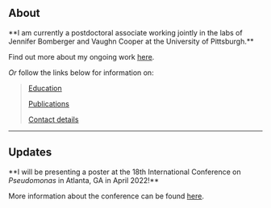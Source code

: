<h2>About</h2>
**I am currently a postdoctoral associate working jointly in the labs of Jennifer Bomberger and Vaughn Cooper at the University of Pittsburgh.**

Find out more about my ongoing work [<u>here</u>](./current-work.html).


_Or_ follow the links below for information on:
>[<u>Education</u>](./education.html)
>
>[<u>Publications</u>](./publications.html)
>
>[<u>Contact details</u>](./contact.html)

* * *

<h2>Updates</h2>
**I will be presenting a poster at the 18th International Conference on <i>Pseudomonas</i> in Atlanta, GA in April 2022!**

More information about the conference can be found [<u>here</u>](https://pseudomonasconference.com/).
